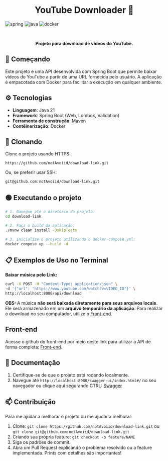 [JAVA_BADGE]:https://img.shields.io/badge/java-%23ED8B00.svg?style=for-the-badge&logo=openjdk&logoColor=white
[SPRING_BADGE]:https://img.shields.io/badge/spring-%2382B54B.svg?style=for-the-badge&logo=spring&logoColor=white
[DOCKER_BADGE]:https://img.shields.io/badge/docker-%230db7ed.svg?style=for-the-badge&logo=docker&logoColor=white

<br>

<div align="center">
  <h1 style="font-weight;">YouTube Downloader 🎵</h1>
</div>

![spring][SPRING_BADGE]
![java][JAVA_BADGE]
![docker][DOCKER_BADGE]

<br>

<p align="center">
  <b>Projeto para download de vídeos do YouTube.</b>
</p>

## 🚀 Começando

Este projeto é uma API desenvolvida com Spring Boot que permite baixar vídeos do YouTube a partir de uma URL fornecida pelo usuário. A aplicação é empacotada com Docker para facilitar a execução em qualquer ambiente.

## ⚙️ Tecnologias

- **Linguagem**: Java 21
- **Framework**: Spring Boot (Web, Lombok, Validation)
- **Ferramenta de construção**: Maven
- **Contêinerização**: Docker

## 🔄 Clonando

Clone o projeto usando HTTPS:
```
https://github.com/notAvoiid/download-link.git
```

Ou, se preferir usar SSH:
```
git@github.com:notAvoiid/download-link.git
```

## 🟢 Executando o projeto
```bash
# 1. Navegue até o diretório do projeto:
cd download-link

# 2. Faça o build da aplicação:
./mvnw clean install -DskipTests

# 3. Inicialize o projeto utilizando o docker-compose.yml:
docker compose up --build -d

```
## 📋 Exemplos de Uso no Terminal

**Baixar música pelo Link:**
```bash
curl -X POST -H "Content-Type: application/json" \
-d '{"url": "https://www.youtube.com/watch?v=VIDEO_ID"}' \
http://localhost:8080/api/download
```

<strong>OBS:</strong> A música <strong>não será baixada diretamente para seus arquivos locais</strong>. Ele será armazenado em um <strong>arquivo temporário da aplicação</strong>.
Para realizar o download no seu computador, utilize o <a href="https://github.com/notAvoiid/download-link-frontend" target="_blank">Front-end</a>.
## Front-end

Acesse o github do front-end por meio deste link para utilizar a API de forma completa: <a href="https://github.com/notAvoiid/download-link-frontend" target="_blank">Front-end</a>.

## 📄 Documentação

1. Certifique-se de que o projeto está rodando localmente.
2. Navegue até `http://localhost:8080/swagger-ui/index.html#/` no seu navegador ou clique aqui segurando CTRL: [Swagger](http://localhost:8080/swagger-ui/index.html#/)  

## 📫 Contribuição

Para me ajudar a melhorar o projeto ou me ajudar a melhorar:

1. Clone: `git clone https://github.com/notAvoiid/download-link.git` ou `git clone git@github.com:notAvoiid/download-link.git`
2. Criando sua própria feature: `git checkout -b feature/NAME`
3. Siga os padrões de commit.
4. Abra um Pull Request explicando o problema resolvido ou a feature implementada. Prints com detalhes são importantes!
